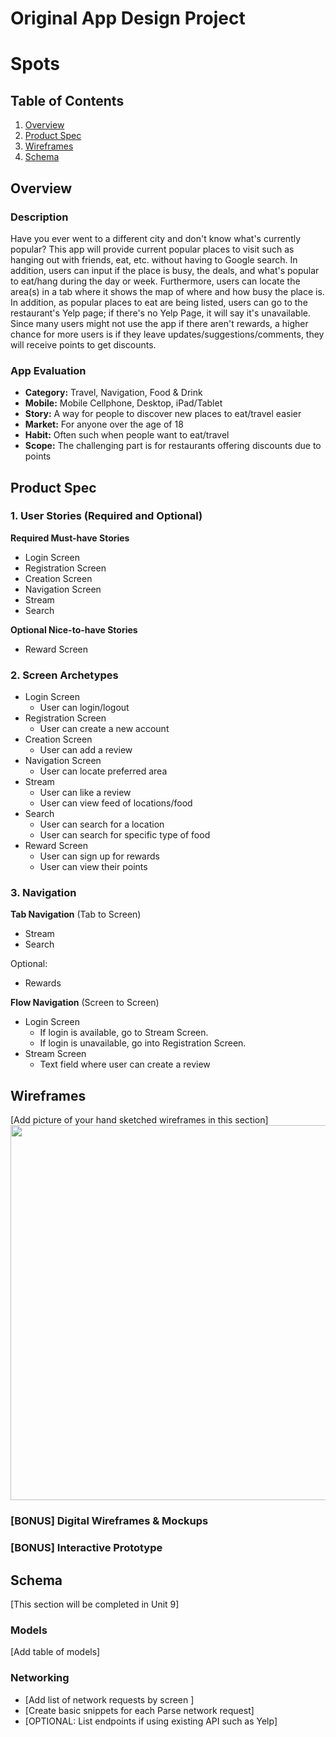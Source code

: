 Original App Design Project 
===

# Spots

## Table of Contents
1. [Overview](#Overview)
1. [Product Spec](#Product-Spec)
1. [Wireframes](#Wireframes)
2. [Schema](#Schema)

## Overview
### Description
Have you ever went to a different city and don't know what's currently popular? This app will provide current popular places to visit such as hanging out with friends, eat, etc. without having to Google search. In addition, users can input if the place is busy, the deals, and what's popular to eat/hang during the day or week. Furthermore, users can locate the area(s) in a tab where it shows the map of where and how busy the place is. In addition, as popular places to eat are being listed, users can go to the restaurant's Yelp page; if there's no Yelp Page, it will say it's unavailable. Since many users might not use the app if there aren't rewards, a higher chance for more users is if they leave updates/suggestions/comments, they will receive points to get discounts.

### App Evaluation
- **Category:** Travel, Navigation, Food & Drink 
- **Mobile:** Mobile Cellphone, Desktop, iPad/Tablet
- **Story:** A way for people to discover new places to eat/travel easier
- **Market:** For anyone over the age of 18
- **Habit:** Often such when people want to eat/travel
- **Scope:** The challenging part is for restaurants offering discounts due to points

## Product Spec

### 1. User Stories (Required and Optional)

**Required Must-have Stories**

* Login Screen
* Registration Screen
* Creation Screen
* Navigation Screen
* Stream
* Search

**Optional Nice-to-have Stories**

* Reward Screen

### 2. Screen Archetypes

* Login Screen
   * User can login/logout
* Registration Screen
   * User can create a new account
* Creation Screen
   * User can add a review
* Navigation Screen
   * User can locate preferred area
 * Stream
   * User can like a review
   * User can view feed of locations/food
* Search
   * User can search for a location
   * User can search for specific type of food
* Reward Screen
   *  User can sign up for rewards
   *  User can view their points

### 3. Navigation

**Tab Navigation** (Tab to Screen)

* Stream
* Search

Optional:

* Rewards

**Flow Navigation** (Screen to Screen)

* Login Screen
   * If login is available, go to Stream Screen.
   * If login is unavailable, go into Registration Screen.
* Stream Screen
   * Text field where user can create a review

## Wireframes
[Add picture of your hand sketched wireframes in this section]
<img src="YOUR_WIREFRAME_IMAGE_URL" width=600>

### [BONUS] Digital Wireframes & Mockups

### [BONUS] Interactive Prototype

## Schema 
[This section will be completed in Unit 9]
### Models
[Add table of models]
### Networking
- [Add list of network requests by screen ]
- [Create basic snippets for each Parse network request]
- [OPTIONAL: List endpoints if using existing API such as Yelp]
